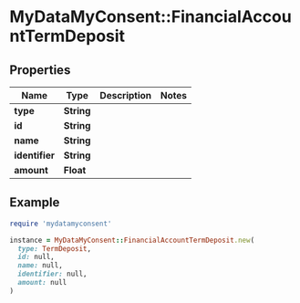 # MyDataMyConsent::FinancialAccountTermDeposit

## Properties

| Name | Type | Description | Notes |
| ---- | ---- | ----------- | ----- |
| **type** | **String** |  |  |
| **id** | **String** |  |  |
| **name** | **String** |  |  |
| **identifier** | **String** |  |  |
| **amount** | **Float** |  |  |

## Example

```ruby
require 'mydatamyconsent'

instance = MyDataMyConsent::FinancialAccountTermDeposit.new(
  type: TermDeposit,
  id: null,
  name: null,
  identifier: null,
  amount: null
)
```

